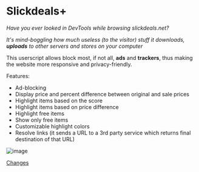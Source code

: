 # Slickdeals+

*Have you ever looked in DevTools while browsing slickdeals.net?*

*It's mind-boggling how much useless (to the visitor) stuff it downloads, __uploads__ to other servers and stores on your computer*

This userscript allows block most, if not all, __ads__ and __trackers__, thus making the website more responsive and privacy-friendly.

Features:
* Ad-blocking
* Display price and percent difference between original and sale prices
* Highlight items based on the score
* Highlight items based on price difference
* Highlight free items
* Show only free items
* Customizable highlight colors
* Resolve links (it sends a URL to a 3rd party service which returns final destination of that URL)

![image](https://github.com/vanowm/slickdealsPlus/assets/511517/328a7870-9e85-4e24-8fd4-ca3c328c248a)

[Changes](https://vanowm.github.io/slickdealsPlus/CHANGES.html)
